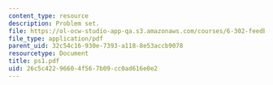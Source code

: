 ```yaml
---
content_type: resource
description: Problem set.
file: https://ol-ocw-studio-app-qa.s3.amazonaws.com/courses/6-302-feedback-systems-spring-2007/26c5c42296604f567b09cc0ad616e0e2_ps1.pdf
file_type: application/pdf
parent_uid: 32c54c16-930e-7393-a118-8e53accb9078
resourcetype: Document
title: ps1.pdf
uid: 26c5c422-9660-4f56-7b09-cc0ad616e0e2
---
```

